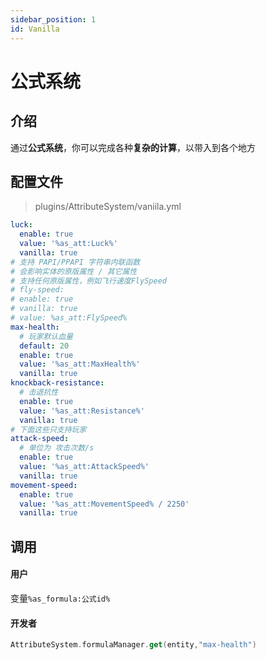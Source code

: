 ```yaml
---
sidebar_position: 1
id: Vanilla
---
```

# 公式系统

## 介绍

通过**公式系统**，你可以完成各种**复杂的计算**，以带入到各个地方

## 配置文件

> plugins/AttributeSystem/vaniila.yml

```yaml
luck:
  enable: true
  value: '%as_att:Luck%'
  vanilla: true
# 支持 PAPI/PPAPI 字符串内联函数
# 会影响实体的原版属性 / 其它属性
# 支持任何原版属性，例如飞行速度FlySpeed
# fly-speed:
# enable: true
# vanilla: true
# value: %as_att:FlySpeed%
max-health:
  # 玩家默认血量
  default: 20
  enable: true
  value: '%as_att:MaxHealth%'
  vanilla: true
knockback-resistance:
  # 击退抗性
  enable: true
  value: '%as_att:Resistance%'
  vanilla: true
# 下面这些只支持玩家
attack-speed:
  # 单位为 攻击次数/s
  enable: true
  value: '%as_att:AttackSpeed%'
  vanilla: true
movement-speed:
  enable: true
  value: '%as_att:MovementSpeed% / 2250'
  vanilla: true

```

## 调用

#### 用户

变量`%as_formula:公式id%`

#### 开发者

```kotlin
AttributeSystem.formulaManager.get(entity,"max-health")
```
